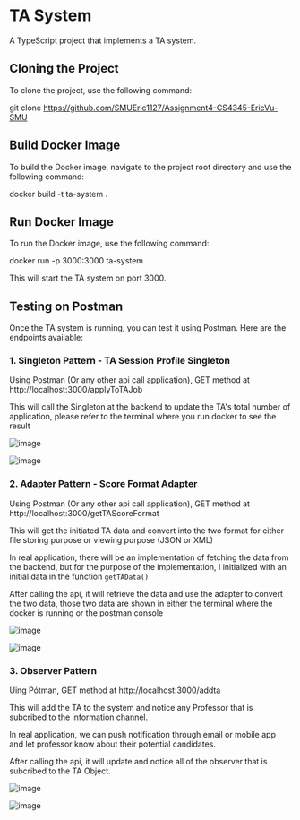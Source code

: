 # TA System

A TypeScript project that implements a TA system.

## Cloning the Project

To clone the project, use the following command:

git clone https://github.com/SMUEric1127/Assignment4-CS4345-EricVu-SMU


## Build Docker Image

To build the Docker image, navigate to the project root directory and use the following command:

docker build -t ta-system .


## Run Docker Image

To run the Docker image, use the following command:

docker run -p 3000:3000 ta-system

This will start the TA system on port 3000.

## Testing on Postman

Once the TA system is running, you can test it using Postman. Here are the endpoints available:

### 1. Singleton Pattern - TA Session Profile Singleton
Using Postman (Or any other api call application), GET method at http://localhost:3000/applyToTAJob

This will call the Singleton at the backend to update the TA's total number of application, please refer to the terminal where you run docker to see the result

![image](https://drive.google.com/uc?export=view&id=1Qn--73RCTRHi6tKY_qAWJT_t2FbqlGQm)

![image](https://drive.google.com/uc?export=view&id=1JzhufCJynNZzTsF30CNdSM38cZWIiZFd)

### 2. Adapter Pattern - Score Format Adapter
Using Postman (Or any other api call application), GET method at http://localhost:3000/getTAScoreFormat

This will get the initiated TA data and convert into the two format for either file storing purpose or viewing purpose (JSON or XML)

In real application, there will be an implementation of fetching the data from the backend, but for the purpose of the implementation, I initialized with an initial data in the function ```getTAData()```

After calling the api, it will retrieve the data and use the adapter to convert the two data, those two data are shown in either the terminal where the docker is running or the postman console

![image](https://drive.google.com/uc?export=view&id=17VRAWs_kWJDtuZ-Po-WnSGi9YFT1ke65)

![image](https://drive.google.com/uc?export=view&id=1JcOh6Y0_9ubXDm8YEk2QloSGPIf_bpcx)

### 3. Observer Pattern
Úing Pótman, GET method at http://localhost:3000/addta

This will add the TA to the system and notice any Professor that is subcribed to the information channel.

In real application, we can push notification through email or mobile app and let professor know about their potential candidates.

After calling the api, it will update and notice all of the observer that is subcribed to the TA Object.

![image](https://drive.google.com/uc?export=view&id=1phvC-tLjCrhDXF-3CjXe9KC_7pbHVu4y)

![image](https://drive.google.com/uc?export=view&id=13LdBG8eCkRbODWohpuyvyGMf9qJev1cK)
